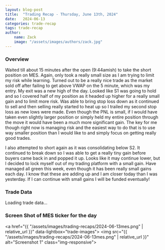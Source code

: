 ```yaml
---
layout: blog-post
title:  "Trading Recap - Thursday, June 13th, 2024"
date:   2024-06-13
categories: trade-recap
tags: trade-recap
author:
    name: Zack
    image: "/assets/images/authors/zack.jpg"
---
```


### Overview
Waited till about 15 minutes after the open (9:44amish) to take the short position on MES. Again, only took a really small size as I am trying to limit my risk while learning. Turned out to be a really nice trade as the market sold off after failing to get above VWAP on the 5 minute, which was my entry. My exit was a new high of the day. Looked like S1 was going to hold and so I covered half of my position as it headed up higher for a really small gain and to limit more risk. Was able to bring stop loss down as it continued to sell and then selling really started to heat up so I trailed my second stop loss as new lows were made. Even though the PNL is small, if I would have taken even slightly larger position or simply held my entire position through the move it would have been a much more significant gain. The key for me though right now is managing risk and the easiest way to do that is to use way smaller position than I would like to and simply focus on getting really good trades. 

I also attempted to short again as it was consolidating below S2. It continued to break down so I was able to get a really tiny gain before buyers came back in and popped it up. Looks like it may continue lower, but I decided to lock myself out of my trading platform with a small gain. Have managed all green this week, even though it has been really small gains each day. I know that these are adding up and I am closer today than I was yesterday. If I can continue with small gains I will be funded eventually! 


### Trade Data

<div id="trade-table-placeholder">Loading trade data...</div>

<script>
  document.addEventListener("DOMContentLoaded", function() {
    const tradeDate = "2024-06-13";  // Replace with the date of the trades you want to display
    const apiEndpoint = "https://x6vqzeow7a.execute-api.us-east-1.amazonaws.com/default/get-trade-recaps";
    fetchTradeData(tradeDate, 'trade-table-placeholder', apiEndpoint);
  });
</script>


### Screen Shot of MES ticker for the day




<a href="{{ "/assets/images/trading-recaps/2024-06-13mes.png" | relative_url }}" data-lightbox="trade-images">
  <img src="{{ "/assets/images/trading-recaps/2024-06-13mes.png" | relative_url }}" alt="Screenshot 1" class="img-responsive">
</a>